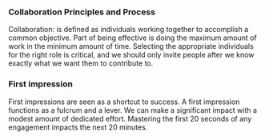 ### Collaboration Principles and Process

Collaboration: is defined as individuals working together to accomplish a common objective. Part of being effective is doing the maximum amount of work in the minimum amount of time. Selecting the appropriate individuals for the right role is critical, and we should only invite people after we know exactly what we want them to contribute to.

### First impression 

First impressions are seen as a shortcut to success. A first impression functions as a fulcrum and a lever. We can make a significant impact with a modest amount of dedicated effort. Mastering the first 20 seconds of any engagement impacts the next 20 minutes.
